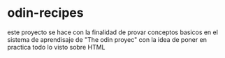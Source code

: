 # odin-recipes
este proyecto se hace con la finalidad de provar conceptos basicos en el sistema de aprendisaje de "The odin proyec" con la idea de poner en practica todo lo visto sobre HTML